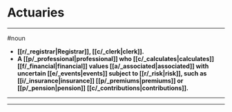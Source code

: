 # Actuaries
---
#noun
- **[[r/_registrar|Registrar]], [[c/_clerk|clerk]].**
- **A [[p/_professional|professional]] who [[c/_calculates|calculates]] [[f/_financial|financial]] values [[a/_associated|associated]] with uncertain [[e/_events|events]] subject to [[r/_risk|risk]], such as [[i/_insurance|insurance]] [[p/_premiums|premiums]] or [[p/_pension|pension]] [[c/_contributions|contributions]].**
---
---
